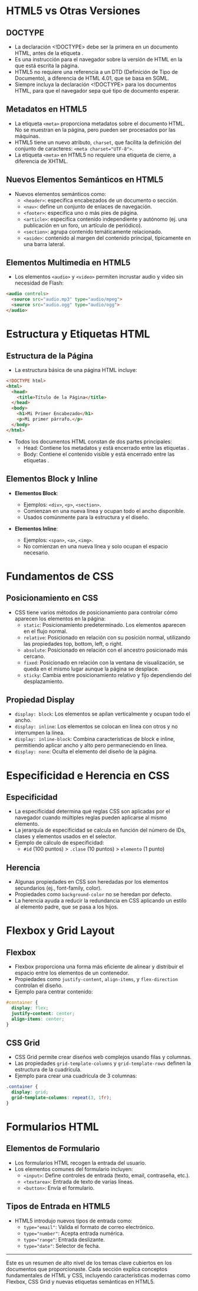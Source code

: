 
# HTML5 vs Otras Versiones

## DOCTYPE
- La declaración <!DOCTYPE> debe ser la primera en un documento HTML, antes de la etiqueta <html>.
- Es una instrucción para el navegador sobre la versión de HTML en la que está escrita la página.
- HTML5 no requiere una referencia a un DTD (Definición de Tipo de Documento), a diferencia de HTML 4.01, que se basa en SGML.
- Siempre incluya la declaración <!DOCTYPE> para los documentos HTML, para que el navegador sepa qué tipo de documento esperar.

## Metadatos en HTML5
- La etiqueta `<meta>` proporciona metadatos sobre el documento HTML. No se muestran en la página, pero pueden ser procesados por las máquinas.
- HTML5 tiene un nuevo atributo, `charset`, que facilita la definición del conjunto de caracteres: `<meta charset="UTF-8">`.
- La etiqueta `<meta>` en HTML5 no requiere una etiqueta de cierre, a diferencia de XHTML.

## Nuevos Elementos Semánticos en HTML5
- Nuevos elementos semánticos como:
    - `<header>`: especifica encabezados de un documento o sección.
    - `<nav>`: define un conjunto de enlaces de navegación.
    - `<footer>`: especifica uno o más pies de página.
    - `<article>`: especifica contenido independiente y autónomo (ej. una publicación en un foro, un artículo de periódico).
    - `<section>`: agrupa contenido temáticamente relacionado.
    - `<aside>`: contenido al margen del contenido principal, típicamente en una barra lateral.

## Elementos Multimedia en HTML5
- Los elementos `<audio>` y `<video>` permiten incrustar audio y video sin necesidad de Flash:
```html
<audio controls>
  <source src="audio.mp3" type="audio/mpeg">
  <source src="audio.ogg" type="audio/ogg">
</audio>
```

# Estructura y Etiquetas HTML

## Estructura de la Página
- La estructura básica de una página HTML incluye:
```html
<!DOCTYPE html>
<html>
  <head>
    <title>Título de la Página</title>
  </head>
  <body>
    <h1>Mi Primer Encabezado</h1>
    <p>Mi primer párrafo.</p>
  </body>
</html>
```
- Todos los documentos HTML constan de dos partes principales:
  - Head: Contiene los metadatos y está encerrado entre las etiquetas <head>.
  - Body: Contiene el contenido visible y está encerrado entre las etiquetas <body>.

## Elementos Block y Inline
- **Elementos Block**:
  - Ejemplos: `<div>`, `<p>`, `<section>`.
  - Comienzan en una nueva línea y ocupan todo el ancho disponible.
  - Usados comúnmente para la estructura y el diseño.
  
- **Elementos Inline**:
  - Ejemplos: `<span>`, `<a>`, `<img>`.
  - No comienzan en una nueva línea y solo ocupan el espacio necesario.

# Fundamentos de CSS

## Posicionamiento en CSS
- CSS tiene varios métodos de posicionamiento para controlar cómo aparecen los elementos en la página:
  - `static`: Posicionamiento predeterminado. Los elementos aparecen en el flujo normal.
  - `relative`: Posicionado en relación con su posición normal, utilizando las propiedades top, bottom, left, o right.
  - `absolute`: Posicionado en relación con el ancestro posicionado más cercano.
  - `fixed`: Posicionado en relación con la ventana de visualización, se queda en el mismo lugar aunque la página se desplace.
  - `sticky`: Cambia entre posicionamiento relativo y fijo dependiendo del desplazamiento.

## Propiedad Display
- `display: block`: Los elementos se apilan verticalmente y ocupan todo el ancho.
- `display: inline`: Los elementos se colocan en línea con otros y no interrumpen la línea.
- `display: inline-block`: Combina características de block e inline, permitiendo aplicar ancho y alto pero permaneciendo en línea.
- `display: none`: Oculta el elemento del diseño de la página.

# Especificidad e Herencia en CSS

## Especificidad
- La especificidad determina qué reglas CSS son aplicadas por el navegador cuando múltiples reglas pueden aplicarse al mismo elemento.
- La jerarquía de especificidad se calcula en función del número de IDs, clases y elementos usados en el selector.
- Ejemplo de cálculo de especificidad:
  - `#id` (100 puntos) > `.clase` (10 puntos) > `elemento` (1 punto)

## Herencia
- Algunas propiedades en CSS son heredadas por los elementos secundarios (ej., font-family, color).
- Propiedades como `background-color` no se heredan por defecto.
- La herencia ayuda a reducir la redundancia en CSS aplicando un estilo al elemento padre, que se pasa a los hijos.

# Flexbox y Grid Layout

## Flexbox
- Flexbox proporciona una forma más eficiente de alinear y distribuir el espacio entre los elementos de un contenedor.
- Propiedades como `justify-content`, `align-items`, y `flex-direction` controlan el diseño.
- Ejemplo para centrar contenido:
```css
#container {
  display: flex;
  justify-content: center;
  align-items: center;
}
```

## CSS Grid
- CSS Grid permite crear diseños web complejos usando filas y columnas.
- Las propiedades `grid-template-columns` y `grid-template-rows` definen la estructura de la cuadrícula.
- Ejemplo para crear una cuadrícula de 3 columnas:
```css
.container {
  display: grid;
  grid-template-columns: repeat(3, 1fr);
}
```

# Formularios HTML

## Elementos de Formulario
- Los formularios HTML recogen la entrada del usuario.
- Los elementos comunes del formulario incluyen:
  - `<input>`: Define controles de entrada (texto, email, contraseña, etc.).
  - `<textarea>`: Entrada de texto de varias líneas.
  - `<button>`: Envía el formulario.
  
## Tipos de Entrada en HTML5
- HTML5 introdujo nuevos tipos de entrada como:
  - `type="email"`: Valida el formato de correo electrónico.
  - `type="number"`: Acepta entrada numérica.
  - `type="range"`: Entrada deslizante.
  - `type="date"`: Selector de fecha.

---

Este es un resumen de alto nivel de los temas clave cubiertos en los documentos que proporcionaste. Cada sección explica conceptos fundamentales de HTML y CSS, incluyendo características modernas como Flexbox, CSS Grid y nuevas etiquetas semánticas en HTML5.
